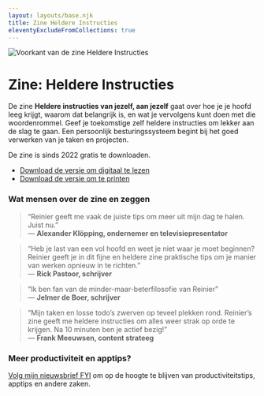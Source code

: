 ```yaml
---
layout: layouts/base.njk
title: Zine Heldere Instructies
eleventyExcludeFromCollections: true
---
```


<div class="break-out">
    <img src="/images/Cover-heldere-instructies.jpg" alt="Voorkant van de zine Heldere Instructies"/>
</div>
<h1 class="mb-8">Zine: Heldere Instructies</h1>

De zine **Heldere instructies van jezelf, aan jezelf** gaat over hoe je je hoofd leeg krijgt, waarom dat belangrijk is, en wat je vervolgens kunt doen met die woordenrommel. Geef je toekomstige zelf heldere instructies om lekker aan de slag te gaan. Een persoonlijk besturingssysteem begint bij het goed verwerken van je taken en projecten.

De zine is sinds 2022 gratis te downloaden.

- [Download de versie om digitaal te lezen](/downloads/Zine-Heldere-Instructies-v1-2-202006301616.pdf)
- [Download de versie om te printen](/downloads/Zine-Heldere-Instructies-v1-2-202006301616-print-versie.pdf)

### Wat mensen over de zine en zeggen

> “Reinier geeft me vaak de juiste tips om meer uit mijn dag te halen. Juist nu.”   
— **Alexander Klöpping, ondernemer en televisiepresentator**

> “Heb je last van een vol hoofd en weet je niet waar je moet beginnen? Reinier geeft je in dit fijne en heldere zine praktische tips om je manier van werken opnieuw in te richten.”   
— **Rick Pastoor, schrijver**

> “Ik ben fan van de minder-maar-beterfilosofie van Reinier”   
— **Jelmer de Boer, schrijver**

> “Mijn taken en losse todo’s zwerven op teveel plekken rond. Reinier’s zine geeft me heldere instructies om alles weer strak op orde te krijgen. Na 10 minuten ben je actief bezig!”   
— **Frank Meeuwsen, content strateeg**

### Meer productiviteit en apptips?

[Volg mijn nieuwsbrief FYI](http://reinier.fyi) om op de hoogte te blijven van productiviteitstips, apptips en andere zaken.
